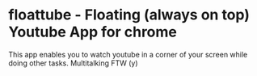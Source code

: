 floattube - Floating (always on top) Youtube App for chrome
==

This app enables you to watch youtube in a corner of your screen while doing other tasks. Multitalking FTW (y)
